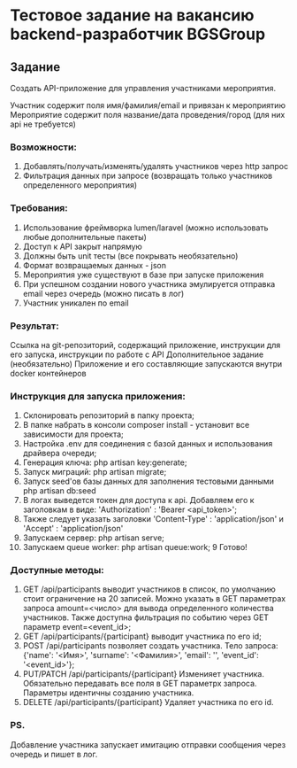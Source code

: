 # Тестовое задание на вакансию backend-разработчик BGSGroup

## Задание

Создать API-приложение для управления участниками мероприятия.

Участник содержит поля имя/фамилия/email и привязан к мероприятию
Мероприятие содержит поля название/дата проведения/город (для них api не требуется)

### Возможности:

1.    Добавлять/получать/изменять/удалять участников через http запрос
2.    Фильтрация данных при запросе (возвращать только участников определенного мероприятия)

### Требования:

1.    Использование фреймворка lumen/laravel (можно использовать любые дополнительные пакеты)
2.    Доступ к API закрыт напрямую
3.    Должны быть unit тесты (все покрывать необязательно)
4.    Формат возвращаемых данных - json
5.    Мероприятия уже существуют в базе при запуске приложения
6.    При успешном создании нового участника эмулируется отправка email через очередь (можно писать в лог)
7.    Участник уникален по email

### Результат:

Ссылка на git-репозиторий, содержащий приложение, инструкции для его запуска, инструкции по работе с API
Дополнительное задание (необязательно)
Приложение и его составляющие запускаются внутри docker контейнеров

### Инструкция для запуска приложения:
1. Склонировать репозиторий в папку проекта;
2. В папке набрать в консоли composer install - установит все зависимости для проекта;
2. Настройка .env для соединения с базой данных и использования драйвера очереди;
3. Генерация ключа: php artisan key:generate;
4. Запуск миграций: php artisan migrate;
5. Запуск seed'ов базы данных для заполнения тестовыми данными php artisan db:seed
6. В логах выведется токен для доступа к api. Добавляем его к заголовкам в виде: 'Authorization' : 'Bearer <api_token>';
7. Также следует указать заголовки 'Content-Type' : 'application/json' и 'Accept' : 'application/json'
8. Запускаем сервер: php artisan serve;
9. Запускаем queue worker: php artisan queue:work;
9 Готово!

### Доступные методы:

1. GET /api/participants выводит участников в список, по умолчанию стоит ограничение на 20 записей. Можно указать в GET параметрах запроса amount=<число> для вывода определенного количества участников. Также доступна фильтрация по событию через GET параметр event=<event_id>;
2. GET /api/participants/{participant} выводит участника по его id;
3. POST /api/participants позволяет создать участника. Тело запроса: {'name': '<Имя>', 'surname': '<Фамилия>', 'email': '<email>', 'event_id': '<event_id>'};
4. PUT/PATCH /api/participants/{participant} Изменияет участника. Обязательно передавать все поля в GET параметрх запроса. Параметры идентичны созданию участника.
5. DELETE /api/participants/{participant} Удаляет участника по его id.
    
### PS. 
Добавление участника запускает имитацию отправки сообщения через очередь и пишет в лог.




